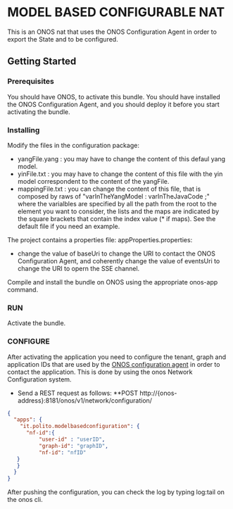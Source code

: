 # MODEL BASED CONFIGURABLE NAT

This is an ONOS nat that uses the ONOS Configuration Agent in order to export the State and to be configured.

## Getting Started

### Prerequisites

You should have ONOS, to activate this bundle. You should have installed the ONOS Configuration Agent, and you should deploy it before you start activating the bundle.

### Installing

Modify the files in the configuration package:
- yangFile.yang : you may have to change the content of this defaul yang model.
- yinFile.txt : you may have to change the content of this file with the yin model correspondent to the content of the yangFile.
- mappingFile.txt : you can change the content of this file, that is composed by raws of "varInTheYangModel : varInTheJavaCode ;" where the varialbles are specified by all the path from the root to the element you want to consider, the lists and the maps are indicated by the square brackets that contain the index value (* if maps). See the default file if you need an example.

The project contains a properties file: appProperties.properties:
- change the value of baseUri to change the URI to contact the ONOS Configuration Agent, and coherently change the value of eventsUri to change the URI to opern the SSE channel.

Compile and install the bundle on ONOS using the appropriate onos-app command.

### RUN

Activate the bundle.

### CONFIGURE
After activating the application you need to configure the tenant, graph and application IDs that are used by the [ONOS configuration agent](https://github.com/netgroup-polito/onos-configuration-agent/blob/master/README.md) in order to contact the application.
This is done by using the onos Network Configuration system.

- Send a REST request as follows:
**POST http://{onos-address}:8181/onos/v1/network/configuration/

```json
{
  "apps": {
    "it.polito.modelbasedconfiguration": {
      "nf-id":{
          "user-id" : "userID",
          "graph-id": "graphID",
          "nf-id": "nfID"
   } 
   }
  }
}
```

After pushing the configuration, you can check the log by typing log:tail on the onos cli.
